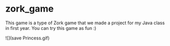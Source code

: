# zork_game

This game is a type of Zork game that we made a project for my Java class in first year. You can try this game as fun :)

![](save Princess.gif)
